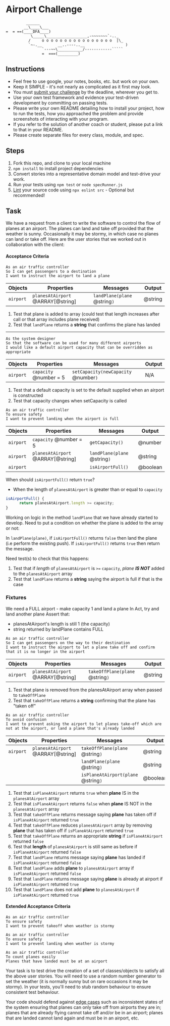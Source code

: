Airport Challenge
=================

```
         ______
        __\____\___
=  = ==(____DFA____)
           \_____\__________________,-~~~~~~~`-.._
          /     o o o o o o o o o o o o o o o o  |\_
          `~-.__       __..----..__                  )
                `---~~\___________/------------`````
                =  ===(_________)

```

Instructions
---------

* Feel free to use google, your notes, books, etc. but work on your own.
* Keep it SIMPLE - it's not nearly as complicated as it first may look.
* You must [submit your challenge](https://airtable.com/shrUGm2T8TYCFAmjN) by the deadline, wherever you get to.
* Use your own test framework and evidence your test-driven development by committing on passing tests.
* Please write your own README detailing how to install your project, how to run the tests, how you approached the problem and provide screenshots of interacting with your program.
* If you refer to the solution of another coach or student, please put a link to that in your README.
* Please create separate files for every class, module, and spec.

Steps
-------

1. Fork this repo, and clone to your local machine
2. `npm install` to install project dependencies
3. Convert stories into a representative domain model and test-drive your work.
4. Run your tests using `npm test` or `node specRunner.js`
5. [Lint](https://eslint.org/docs/user-guide/getting-started) your source code using `npx eslint src` - Optional but recommended!

Task
-----

We have a request from a client to write the software to control the flow of planes at an airport. The planes can land and take off provided that the weather is sunny. Occasionally it may be stormy, in which case no planes can land or take off.  Here are the user stories that we worked out in collaboration with the client:

#### Acceptance Criteria
```
As an air traffic controller
So I can get passengers to a destination
I want to instruct the airport to land a plane
```

| Objects   | Properties                        | Messages                     | Output  |
| --------- | --------------------------------- | ---------------------------- | ------- |
| `airport` | `planesAtAirport` @ARRAY[@string] | `landPlane(plane` @string`)` | @string |

1. Test that plane is added to array (could test that length increases after call or that array includes plane received)
2. Test that `landPlane` returns a **string** that confirms the plane has landed 

--- 
```
As the system designer
So that the software can be used for many different airports
I would like a default airport capacity that can be overridden as appropriate
```
| Objects   | Properties             | Messages                             | Output |
| --------- | ---------------------- | ------------------------------------ | ------ |
| `airport` | `capacity` @number = 5 | `setCapacity(newCapacity` @number`)` | N/A    |

1. Test that a default capacity is set to the default supplied when an airport is constructed
2. Test that capacity changes when setCapacity is called


```
As an air traffic controller
To ensure safety
I want to prevent landing when the airport is full
```

| Objects   | Properties                        | Messages                     | Output   |
| --------- | --------------------------------- | ---------------------------- | -------- |
| `airport` | `capacity` @number = 5            | `getCapacity()`              | @number  |
| `airport` | `planesAtAirport` @ARRAY[@string] | `landPlane(plane` @string`)` | @string  |
| `airport` |                                   | `isAirportFull()`            | @boolean |

When should `isAirportFull()` return `true`?
- When the length of `planesAtAirport` is greater than or equal to `capacity`

```js
isAirportFull() {
      return planesAtAirport.length >= capacity;
}
```

Working on logic in the method `landPlane` that we have already started to develop.
Need to put a condition on whether the plane is added to the array or not:

In `landPlane(plane)`, if `isAirportFull()` returns `false` then land the plane (i.e perform the existing push).  If `isAirportFull()` returns `true` then return the message.

Need test(s) to check that this happens:

1. Test that if *length* of `planesAtAirport` is `>=` `capacity`, *plane* ***IS NOT*** added to the `planesAtAirport` array
2. Test that `landPlane` returns a **string** saying the airport is full if that is the case


### Fixtures
We need a FULL airport - make capacity 1 and land a plane
In Act, try and land another plane
Assert that: 
- planesAtAirport's length is still 1 (the capacity)
- string returned by landPlane contains FULL


```
As an air traffic controller
So I can get passengers on the way to their destination
I want to instruct the airport to let a plane take off and confirm that it is no longer in the airport
```

| Objects   | Properties                        | Messages                        | Output  |
| --------- | --------------------------------- | ------------------------------- | ------- |
| `airport` | `planesAtAirport` @ARRAY[@string] | `takeOffPlane(plane` @string`)` | @string |

1. Test that plane is removed from the planesAtAirport array when passed to `takeOffPlane`
2. Test that `takeOffPlane` returns a **string** confirming that the plane has "taken off"

```
As an air traffic controller
To avoid confusion
I want to prevent asking the airport to let planes take-off which are not at the airport, or land a plane that's already landed
```

| Objects   | Properties                        | Messages                            | Output   |
| --------- | --------------------------------- | ----------------------------------- | -------- |
| `airport` | `planesAtAirport` @ARRAY[@string] | `takeOffPlane(plane` @string`)`     | @string  |
|           |                                   | `landPlane(plane` @string`)`        | @string  |
|           |                                   | `isPlaneAtAirport(plane` @string`)` | @boolean |

1. Test that `isPlaneAtAirport` returns `true` when **plane** IS in the `planesAtAirport` array
2. Test that `isPlaneAtAirport` returns `false` when **plane** IS NOT in the `planesAtAirport` array
3. Test that `takeOffPlane` returns message saying **plane** has taken off if `isPlaneAtAirport` returned `true`
4. Test that `takeOffPlane` reduces `planesAtAirport` array by removing **plane** that has taken off if `isPlaneAtAirport` returned `true`
5. Test that `takeOffPlane` returns an appropriate **string** if `isPlaneAtAirport` returned `false`
6. Test that **length** of `planesAtAirport` is still same as before if `isPlaneAtAirport` returned `false`
7. Test that `landPlane` returns message saying **plane** has landed if `isPlaneAtAirport` returned `false`
8. Test that `landPlane` adds **plane** to `planesAtAirport` array if `isPlaneAtAirport` returned `false`
9. Test that `landPlane` returns message saying **plane** is already at airport if `isPlaneAtAirport` returned `true`
10. Test that `landPlane` does not add **plane** to `planesAtAirport` if `isPlaneAtAirport` returned `true`


#### Extended Acceptance Criteria
```
As an air traffic controller
To ensure safety
I want to prevent takeoff when weather is stormy

As an air traffic controller
To ensure safety
I want to prevent landing when weather is stormy

As an air traffic controller
To count planes easily
Planes that have landed must be at an airport
```

Your task is to test drive the creation of a set of classes/objects to satisfy all the above user stories. You will need to use a random number generator to set the weather (it is normally sunny but on rare occasions it may be stormy). In your tests, you'll need to stub random behaviour to ensure consistent test behaviour.

Your code should defend against [edge cases](http://programmers.stackexchange.com/questions/125587/what-are-the-difference-between-an-edge-case-a-corner-case-a-base-case-and-a-b) such as inconsistent states of the system ensuring that planes can only take off from airports they are in; planes that are already flying cannot take off and/or be in an airport; planes that are landed cannot land again and must be in an airport, etc.
